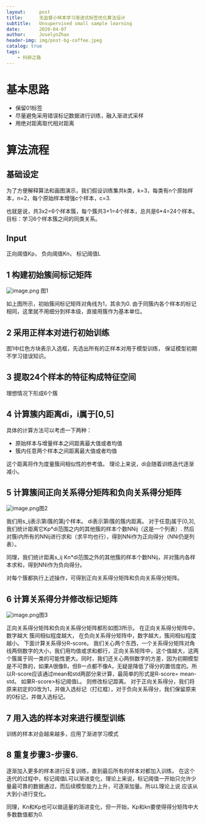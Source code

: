 ```yaml
---
layout:     post
title:      无监督小样本学习渐进式标签优化算法设计
subtitle:   Unsupervised small sample learning
date:       2020-04-07
author:     JoselynZhao
header-img: img/post-bg-coffee.jpeg
catalog: true
tags:
    - 科研之路
---
```



# 基本思路
- 保留01标签
- 尽量避免采用错误标记数据进行训练，融入渐进式采样
- 用绝对距离取代相对距离



# 算法流程
## 基础设定
为了方便解释算法和画图演示，我们假设训练集共k类，k=3，每类有n个原始样本，n=2，每个原始样本增强c个样本，c=3.

也就是说，共3x2=6个样本簇，每个簇共3+1=4个样本，总共是6*4=24个样本。
目标：学习6个样本簇之间的同类关系。

## Input
正向阈值Kp，
负向阈值Kn，
标记阈值L

## 1 构建初始簇间标记矩阵

![image.png](http://note.youdao.com/yws/res/50221/WEBRESOURCE1967b876d93e031fdff23a5c4e1c4bc5) 图1

如上图所示，初始簇间标记矩阵对角线为1，其余为0.
由于同簇内各个样本的标记相同，这里就不用细分到样本级，直接用簇作为基本单位。

## 2 采用正样本对进行初始训练
图1中红色方块表示入选框，先选出所有的正样本对用于模型训练， 保证模型初期不学习错误知识。

## 3 提取24个样本的特征构成特征空间
理想情况下形成6个簇

## 4 计算簇内距离di，i属于[0,5]
具体的计算方法可以考虑一下两种：
- 原始样本与增量样本之间距离最大值或者均值
- 簇内任意两个样本之间距离最大值或者均值

这个距离将作为度量簇间相似性的参考值。
理论上来说，di会随着训练迭代逐渐减小。

## 5 计算簇间正向关系得分矩阵和负向关系得分矩阵
![image.png](http://note.youdao.com/yws/res/50225/WEBRESOURCEb0d59b3f1aa42d2767c5652d4157091e)图2

我们用s_ij表示第i簇的第j个样本。
di表示第i簇的簇内距离。
对于任意j属于[0,3], 我们统计距离它Kp*di范围之内的其他簇的样本个数NNij（这是一个列表）.
然后对簇i内所有的NNij进行求和（求平均也行），得到NNi作为正向得分（NNi仍是列表）。

同理，我们统计距离s_ij Kn*di范围之外的其他簇的样本个数NNij，并对簇内各样本求和，得到NNi作为负向得分。

对每个簇都执行上述操作，可得到正向关系得分矩阵和负向关系得分矩阵。

## 6 计算关系得分并修改标记矩阵
![image.png](http://note.youdao.com/yws/res/50223/WEBRESOURCE252acd155f9f156f32873d8abe9ff172)图3

正向关系得分矩阵和负向关系得分矩阵都形如图3所示。
在正向关系得分矩阵中，数字越大 簇间相似程度越大，
在负向关系得分矩阵中，数字越大，簇间相似程度越小。
下面计算关系得分R-score。
我们关心两个东西，一个关系得分矩阵对角线两侧数字的大小，我们用均值或求和都行，正向关系矩阵中，这个值越大，这两个簇属于同一类的可能性更大。同时，我们还关心两侧数字的方差，因为初期模型是不可靠的，如果A很像B，但B一点都不像A，无疑是降低了得分的置信度的。所以R-score应该通过mean和std两部分来计算，最简单的形式是R-score= mean-std。
如果R-score>标记阈值L。 则修改标记距离。 对于正向关系得分，我们将原来初定的0改为1，并做入选标记（打红框），对于负向关系得分，我们保留原来的0标记，并做入选标记。

## 7 用入选的样本对来进行模型训练
训练的样本对会越来越多，应用了渐进学习模式

## 8 重复步骤3-步骤6.
逐渐加入更多的样本进行反复训练，直到最后所有的样本对都加入训练。
在这个迭代的过程中，标记阈值L可以渐进变化，理论上来说，标记阈值一开始只允许少量最可靠的数据通过，而后续模型能力上升，可逐渐加量。所以L理论上说 应该从大到小进行变化。

同理，Kn和Kp也可以做适量的渐进变化，但一开始，Kp和kn要使得得分矩阵中大多数数值都为0.



